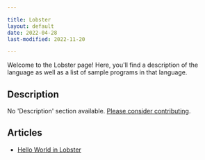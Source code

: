 ```yaml
---

title: Lobster
layout: default
date: 2022-04-28
last-modified: 2022-11-20

---
```


Welcome to the Lobster page! Here, you'll find a description of the language as well as a list of sample programs in that language.

## Description

No 'Description' section available. [Please consider contributing](https://github.com/TheRenegadeCoder/sample-programs-website).

## Articles

- [Hello World in Lobster](https://sampleprograms.io/projects/hello-world/lobster)